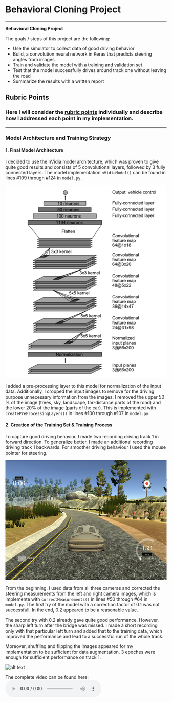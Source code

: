 # **Behavioral Cloning Project** 

---

**Behavioral Cloning Project**

The goals / steps of this project are the following:
* Use the simulator to collect data of good driving behavior
* Build, a convolution neural network in Keras that predicts steering angles from images
* Train and validate the model with a training and validation set
* Test that the model successfully drives around track one without leaving the road
* Summarize the results with a written report


[//]: # (Video References)

[Video]: ./run1.mp3 "Video"

## Rubric Points
### Here I will consider the [rubric points](https://review.udacity.com/#!/rubrics/432/view) individually and describe how I addressed each point in my implementation.  

---

### Model Architecture and Training Strategy

#### 1. Final Model Architecture

I decided to use the nVidia model architecture, which was proven to give quite good results and consists of 5 convolutional layers, followed by 3 fully connected layers. The model implementation `nVidiaModel()` can be found in lines #109 through #124 in `model.py`.

![alt text](./images/nVidiaModel.png)

I added a pre-processing layer to this model for normalization of the input data. Additionally, I cropped the input images to remove for the driving purpose unnecessary information from the images. I removed the upper 50 % of the image (trees, sky, landscape, far-distance parts of the road) and the lower 20% of the image (parts of the car). This is implemented with `createPreProcessingLayers()` in lines #100 through #107 in `model.py`. 

#### 2. Creation of the Training Set & Training Process

To capture good driving behavior, I made two recording driving track 1 in forward direction. To generalize better, I made an additional recording driving track 1 backwards. For smoother driving behaviour I used the mouse pointer for steering.  

![alt text](./images/recording.png)

From the beginning, I used data from all three cameras and corrected the steering measurements from the left and right camera images, which is implemente with `correctMeasurements()` in lines #50 through #64 in `model.py`. The first try of the model with a correction factor of 0.1 was not successfull. In the end, 0.2 appeared to be a reasonable value.

The second try with 0.2 already gave quite good performance. However, the sharp left turn after the bridge was missed. I made a short recording only with that particular left turn and added that to the training data, which improved the performance and lead to a successful run of the whole track.  

Moreover, shuffling and flipping the images appeared for my implementation to be sufficient for data augmentation. 3 epoches were enough for sufficient performance on track 1.

![alt text](./run1.gif)

The complete video can be found here: ![alt text][Video]
